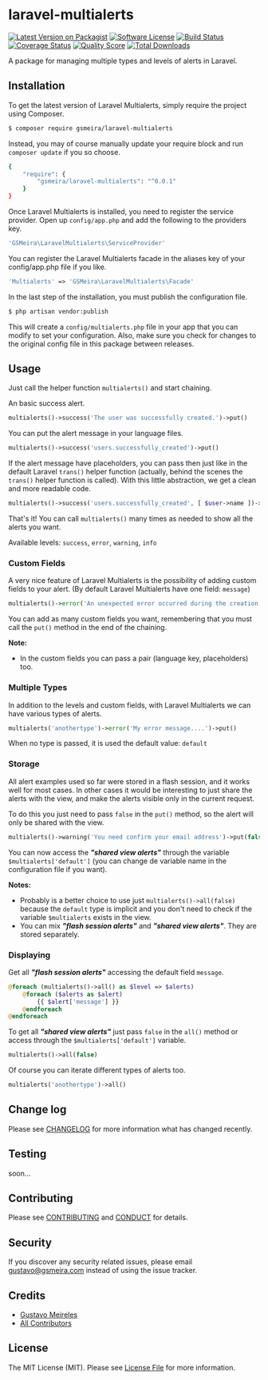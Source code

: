 # laravel-multialerts

[![Latest Version on Packagist][ico-version]][link-packagist]
[![Software License][ico-license]](LICENSE.md)
[![Build Status][ico-travis]][link-travis]
[![Coverage Status][ico-scrutinizer]][link-scrutinizer]
[![Quality Score][ico-code-quality]][link-code-quality]
[![Total Downloads][ico-downloads]][link-downloads]

A package for managing multiple types and levels of alerts in Laravel.

## Installation

To get the latest version of Laravel Multialerts, simply require the project using Composer.

``` bash
$ composer require gsmeira/laravel-multialerts
```

Instead, you may of course manually update your require block and run `composer update` if you so choose.

``` bash
{
    "require": {
        "gsmeira/laravel-multialerts": "^0.0.1"
    }
}
```

Once Laravel Multialerts is installed, you need to register the service provider. Open up `config/app.php` and add the following to the providers key.

``` php
'GSMeira\LaravelMultialerts\ServiceProvider'
```

You can register the Laravel Multialerts facade in the aliases key of your config/app.php file if you like.

``` php
'Multialerts' => 'GSMeira\LaravelMultialerts\Facade'
```

In the last step of the installation, you must publish the configuration file.

``` bash
$ php artisan vendor:publish
```

This will create a `config/multialerts.php` file in your app that you can modify to set your configuration. Also, make sure you check for changes to the original config file in this package between releases.

## Usage

Just call the helper function `multialerts()` and start chaining.

An basic success alert.

``` php
multialerts()->success('The user was successfully created.')->put()
```

You can put the alert message in your language files.

``` php
multialerts()->success('users.successfully_created')->put()
```

If the alert message have placeholders, you can pass then just like in the default Laravel `trans()` helper function (actually, behind the scenes the `trans()` helper function is called). With this little abstraction, we get a clean and more readable code.

``` php
multialerts()->success('users.successfully_created', [ $user->name ])->put()
```

That's it! You can call `multialerts()` many times as needed to show all the alerts you want.

Available levels: `success`, `error`, `warning`, `info`

### Custom Fields

A very nice feature of Laravel Multialerts is the possibility of adding custom fields to your alert. (By default Laravel Multialerts have one field: `message`)

``` php
multialerts()->error('An unexpected error occurred during the creation process!')->tip('Please, try again later. If the problem persists contact the site administrator.')->put()
```

You can add as many custom fields you want, remembering that you must call the `put()` method in the end of the chaining.

**Note:**

* In the custom fields you can pass a pair (language key, placeholders) too.

### Multiple Types

In addition to the levels and custom fields, with Laravel Multialerts we can have various types of alerts.

``` php
multialerts('anothertype')->error('My error message....')->put()
```

When no type is passed, it is used the default value: `default`

### Storage

All alert examples used so far were stored in a flash session, and it works well for most cases. In other cases it would be interesting to just share the alerts with the view, and make the alerts visible only in the current request.

To do this you just need to pass `false` in the `put()` method, so the alert will only be shared with the view.

``` php
multialerts()->warning('You need confirm your email address')->put(false)
```

You can now access the _**"shared view alerts"**_ through the variable `$multialerts['default']` (you can change de variable name in the configuration file if you want).

**Notes:**

* Probably is a better choice to use just `multialerts()->all(false)` because the `default` type is implicit and you don't need to check if the variable `$multialerts` exists in the view.
* You can mix _**"flash session alerts"**_ and _**"shared view alerts"**_. They are stored separately.

### Displaying

Get all _**"flash session alerts"**_ accessing the default field `message`.

``` php
@foreach (multialerts()->all() as $level => $alerts)
    @foreach ($alerts as $alert)
        {{ $alert['message'] }}
    @endforeach
@endforeach
```

To get all _**"shared view alerts"**_ just pass `false` in the `all()` method or access through the `$multialerts['default']` variable.

``` php
multialerts()->all(false)
```

Of course you can iterate different types of alerts too.

``` php
multialerts('anothertype')->all()
```

## Change log

Please see [CHANGELOG](CHANGELOG.md) for more information what has changed recently.

## Testing

soon...

## Contributing

Please see [CONTRIBUTING](CONTRIBUTING.md) and [CONDUCT](CONDUCT.md) for details.

## Security

If you discover any security related issues, please email gustavo@gsmeira.com instead of using the issue tracker.

## Credits

- [Gustavo Meireles][link-author]
- [All Contributors][link-contributors]

## License

The MIT License (MIT). Please see [License File](LICENSE.md) for more information.

[ico-version]: https://img.shields.io/packagist/v/gsmeira/laravel-multialerts.svg?style=flat-square
[ico-license]: https://img.shields.io/badge/license-MIT-brightgreen.svg?style=flat-square
[ico-travis]: https://img.shields.io/travis/gsmeira/laravel-multialerts/master.svg?style=flat-square
[ico-scrutinizer]: https://img.shields.io/scrutinizer/coverage/g/gsmeira/laravel-multialerts.svg?style=flat-square
[ico-code-quality]: https://img.shields.io/scrutinizer/g/gsmeira/laravel-multialerts.svg?style=flat-square
[ico-downloads]: https://img.shields.io/packagist/dt/gsmeira/laravel-multialerts.svg?style=flat-square

[link-packagist]: https://packagist.org/packages/gsmeira/laravel-multialerts
[link-travis]: https://travis-ci.org/gsmeira/laravel-multialerts
[link-scrutinizer]: https://scrutinizer-ci.com/g/gsmeira/laravel-multialerts/code-structure
[link-code-quality]: https://scrutinizer-ci.com/g/gsmeira/laravel-multialerts
[link-downloads]: https://packagist.org/packages/gsmeira/laravel-multialerts
[link-author]: https://github.com/gsmeira
[link-contributors]: ../../contributors